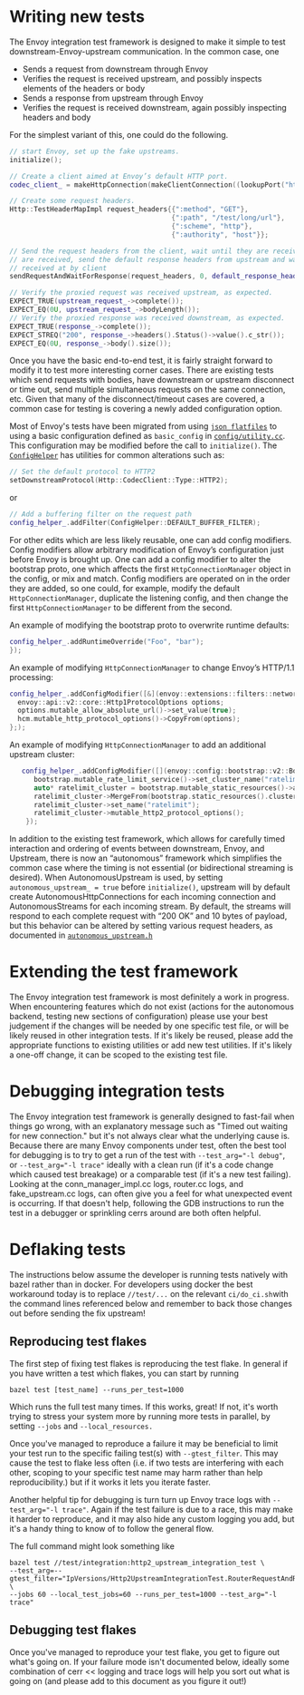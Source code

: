 # Writing new tests

The Envoy integration test framework is designed to make it simple to test downstream-Envoy-upstream
communication. In the common case, one

- Sends a request from downstream through Envoy
- Verifies the request is received upstream, and possibly inspects elements of the headers or body
- Sends a response from upstream through Envoy
- Verifies the request is received downstream, again possibly inspecting headers and body

For the simplest variant of this, one could do the following.

```c++
// start Envoy, set up the fake upstreams.
initialize();

// Create a client aimed at Envoy’s default HTTP port.
codec_client_ = makeHttpConnection(makeClientConnection((lookupPort("http"))));

// Create some request headers.
Http::TestHeaderMapImpl request_headers{{":method", "GET"},
                                        {":path", "/test/long/url"},
                                        {":scheme", "http"},
                                        {":authority", "host"}};

// Send the request headers from the client, wait until they are received upstream. When they
// are received, send the default response headers from upstream and wait until they are
// received at by client
sendRequestAndWaitForResponse(request_headers, 0, default_response_headers_, 0);

// Verify the proxied request was received upstream, as expected.
EXPECT_TRUE(upstream_request_->complete());
EXPECT_EQ(0U, upstream_request_->bodyLength());
// Verify the proxied response was received downstream, as expected.
EXPECT_TRUE(response_->complete());
EXPECT_STREQ("200", response_->headers().Status()->value().c_str());
EXPECT_EQ(0U, response_->body().size());
```

Once you have the basic end-to-end test, it is fairly straight forward to modify it to test more
interesting corner cases. There are existing tests which send requests with bodies, have
downstream or upstream disconnect or time out, send multiple simultaneous requests on the same
connection, etc. Given that many of the disconnect/timeout cases are covered, a common case for
testing is covering a newly added configuration option.

Most of Envoy's tests have been migrated from using [`json flatfiles`](../config/integration/) to
using a basic configuration defined as `basic_config` in [`config/utility.cc`](../config/utility.cc).
This configuration may be modified before the call to `initialize()`.
The [`ConfigHelper`](../config/utility.h) has utilities for common alterations such as:

```c++
// Set the default protocol to HTTP2
setDownstreamProtocol(Http::CodecClient::Type::HTTP2);
```

or

```c++
// Add a buffering filter on the request path
config_helper_.addFilter(ConfigHelper::DEFAULT_BUFFER_FILTER);
```

For other edits which are less likely reusable, one can add config modifiers. Config modifiers
allow arbitrary modification of Envoy’s configuration just before Envoy is brought up. One can add
a config modifier to alter the bootstrap proto, one which affects the first `HttpConnectionManager`
object in the config, or mix and match. Config modifiers are operated on in the order they are
added, so one could, for example, modify the default `HttpConnectionManager`, duplicate the listening
config, and then change the first `HttpConnectionManager` to be different from the second.

An example of modifying the bootstrap proto to overwrite runtime defaults:

```c++
config_helper_.addRuntimeOverride("Foo", "bar");
});
```

An example of modifying `HttpConnectionManager` to change Envoy’s HTTP/1.1 processing:

```c++
config_helper_.addConfigModifier([&](envoy::extensions::filters::network::http_connection_manager::v3::HttpConnectionManager& hcm) -> void {
  envoy::api::v2::core::Http1ProtocolOptions options;
  options.mutable_allow_absolute_url()->set_value(true);
  hcm.mutable_http_protocol_options()->CopyFrom(options);
};);
```

An example of modifying `HttpConnectionManager` to add an additional upstream
cluster:

```c++
   config_helper_.addConfigModifier([](envoy::config::bootstrap::v2::Bootstrap& bootstrap) {
      bootstrap.mutable_rate_limit_service()->set_cluster_name("ratelimit");
      auto* ratelimit_cluster = bootstrap.mutable_static_resources()->add_clusters();
      ratelimit_cluster->MergeFrom(bootstrap.static_resources().clusters()[0]);
      ratelimit_cluster->set_name("ratelimit");
      ratelimit_cluster->mutable_http2_protocol_options();
    });
```

In addition to the existing test framework, which allows for carefully timed interaction and ordering of events between downstream, Envoy, and Upstream, there is now an “autonomous” framework which simplifies the common case where the timing is not essential (or bidirectional streaming is desired). When AutonomousUpstream is used, by setting `autonomous_upstream_ = true` before `initialize()`, upstream will by default create AutonomousHttpConnections for each incoming connection and AutonomousStreams for each incoming stream. By default, the streams will respond to each complete request with “200 OK” and 10 bytes of payload, but this behavior can be altered by setting various request headers, as documented in [`autonomous_upstream.h`](autonomous_upstream.h)

# Extending the test framework

The Envoy integration test framework is most definitely a work in progress.
When encountering features which do not exist (actions for the autonomous
backend, testing new sections of configuration) please use your best judgement
if the changes will be needed by one specific test file, or will be likely
reused in other integration tests. If it's likely be reused, please add the
appropriate functions to existing utilities or add new test utilities. If it's
likely a one-off change, it can be scoped to the existing test file.

# Debugging integration tests

The Envoy integration test framework is generally designed to fast-fail when
things go wrong, with an explanatory message such as
"Timed out waiting for new connection."
but it's not always clear what the underlying cause is. Because there are many
Envoy components under test, often the best tool for debugging is to try to get
a run of the test with `--test_arg="-l debug"`, or `--test_arg="-l trace"` ideally
with a clean run (if it's a code change which caused test breakage) or a comparable
test (if it's a new test failing). Looking at the conn_manager_impl.cc
logs, router.cc logs, and fake_upstream.cc logs, can often give you a feel for
what unexpected event is occurring. If that doesn't help, following the GDB
instructions to run the test in a debugger or sprinkling cerrs around are both often helpful.

# Deflaking tests

The instructions below assume the developer is running tests natively with bazel
rather than in docker. For developers using docker the best workaround today is
to replace `//test/...` on the relevant `ci/do_ci.sh`with the command lines
referenced below and remember to back those changes out before sending the fix
upstream!

## Reproducing test flakes

The first step of fixing test flakes is reproducing the test flake. In general
if you have written a test which flakes, you can start by running

``
bazel test [test_name] --runs_per_test=1000
``

Which runs the full test many times. If this works, great!  If not, it's worth
trying to stress your system more by running more tests in parallel, by setting
`--jobs` and `--local_resources.`

Once you've managed to reproduce a failure it may be beneficial to limit your
test run to the specific failing test(s) with `--gtest_filter`. This may cause
the test to flake less often (i.e. if two tests are interfering with each other,
scoping to your specific test name may harm rather than help reproducibility.)
but if it works it lets you iterate faster.

Another helpful tip for debugging is turn turn up Envoy trace logs with
`--test_arg="-l trace"`. Again if the test failure is due to a race, this may make
it harder to reproduce, and it may also hide any custom logging you add, but it's a
handy thing to know of to follow the general flow.

The full command might look something like

```
bazel test //test/integration:http2_upstream_integration_test \
--test_arg=--gtest_filter="IpVersions/Http2UpstreamIntegrationTest.RouterRequestAndResponseWithBodyNoBuffer/IPv6" \
--jobs 60 --local_test_jobs=60 --runs_per_test=1000 --test_arg="-l trace"
```

## Debugging test flakes

Once you've managed to reproduce your test flake, you get to figure out what's
going on. If your failure mode isn't documented below, ideally some combination
of cerr << logging and trace logs will help you sort out what is going on (and
please add to this document as you figure it out!)


